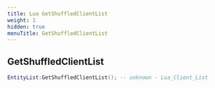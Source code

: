 ```yaml
---
title: Lua GetShuffledClientList
weight: 1
hidden: true
menuTitle: GetShuffledClientList
---
```

## GetShuffledClientList
```lua
EntityList:GetShuffledClientList(); -- unknown - Lua_Client_List
```
